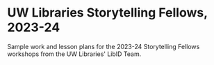 # UW Libraries Storytelling Fellows, 2023-24
Sample work and lesson plans for the 2023-24 Storytelling Fellows workshops from the UW Libraries' LibID Team.
